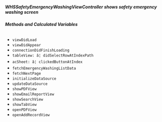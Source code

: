 ##### **WHSSafetyEmergencyWashingViewController** shows safety emergency washing screen

###### **Methods and Calculated Variables**
- `viewDidLoad`
- `viewDidAppear`
- `connectionDidFinishLoading`
- `tableView: â¦ didSelectRowAtIndexPath`
- `acSheet: â¦ clickedButtonAtIndex`
- `fetchEmergencyWashingListData`
- `fetchNextPage`
- `initializeDataSource`
- `updateDataSource`
- `showPDFView`
- `showEmailReportView`
- `showSearchView`
- `showTabView`
- `openPDFView`
- `openAddRecordView`